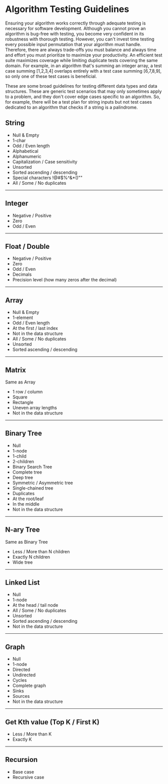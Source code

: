 # Algorithm Testing Guidelines


Ensuring your algorithm works correctly through adequate testing is necessary for software development. Although you cannot prove an algorithm is bug-free with testing, you become very confident in its robustness with thorough testing. However, you can't invest time testing every possible input permutation that your algorithm must handle. Therefore, there are always trade-offs you must balance and always time and effort you must prioritize to maximize your productivity. An efficient test suite maximizes coverage while limiting duplicate tests covering the same domain. For example, in an algorithm that's summing an integer array, a test case summing [1,2,3,4] overlaps entirely with a test case summing [6,7,8,9], so only one of these test cases is beneficial.

These are some broad guidelines for testing different data types and data structures. These are generic test scenarios that may only sometimes apply to a problem, and they don't cover edge cases specific to an algorithm. So, for example, there will be a test plan for string inputs but not test cases dedicated to an algorithm that checks if a string is a palindrome.


## String

* Null & Empty
* 1-char
* Odd / Even length
* Alphabetical
* Alphanumeric
* Capitalization / Case sensitivity
* Unsorted
* Sorted ascending / descending
* Special characters !@#$%^&*()""
* All / Some / No duplicates

---

## Integer

* Negative / Positive
* Zero
* Odd / Even

---

## Float / Double

* Negative / Positive
* Zero
* Odd / Even
* Decimals
* Precision level (how many zeros after the decimal)

---

## Array

* Null & Empty
* 1-element
* Odd / Even length
* At the first / last index
* Not in the data structure
* All / Some / No duplicates
* Unsorted
* Sorted ascending / descending

---

## Matrix

Same as Array

* 1 row / column
* Square
* Rectangle
* Uneven array lengths
* Not in the data structure

---

## Binary Tree

* Null
* 1-node
* 1-child
* 2-children
* Binary Search Tree
* Complete tree
* Deep tree
* Symmetric / Asymmetric tree
* Single-chained tree
* Duplicates
* At the root/leaf
* In the middle
* Not in the data structure

---

## N-ary Tree

Same as Binary Tree

* Less / More than N children
* Exactly N children
* Wide tree

---

## Linked List

* Null
* 1-node
* At the head / tail node
* All / Some / No duplicates
* Unsorted
* Sorted ascending / descending
* Not in the data structure

---

## Graph

* Null
* 1-node
* Directed
* Undirected
* Cycles
* Complete graph
* Sinks
* Sources
* Not in the data structure

---

## Get Kth value (Top K / First K)

* Less / More than K
* Exactly K

---

## Recursion

* Base case
* Recursive case
